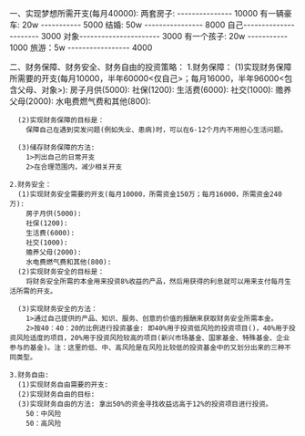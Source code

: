 
一、实现梦想所需开支(每月40000):
    两套房子:  --------------- 10000
    有一辆豪车: 20w ----------- 5000
    结婚: 50w ---------------- 8000
    自己---------------------- 3000
    对象---------------------- 3000
    有一个孩子: 20w ----------- 1000
    旅游：5w ----------------- 4000

二、财务保障、财务安全、财务自由的投资策略：
    1.财务保障：
      (1)实现财务保障所需要的开支(每月10000，半年60000<仅自己>；每月16000，半年96000<包含父母、对象>):
        房子月供(5000):
        社保(1200):
        生活费(6000):
        社交(1000):
        赡养父母(2000):
        水电费燃气费和其他(800):

      (2)实现财务保障的目标是：
        保障自己在遇到突发问题(例如失业、患病)时，可以在6-12个月内不用担心生活问题。

      (3)储存财务保障的方法:
        1>列出自己的日常开支
        2>在合理范围内，减少相关开支

    2.财务安全：
      (1)实现财务安全需要的开支(每月10000，所需资金150万；每月16000，所需资金240万):
        房子月供(5000):
        社保(1200):
        生活费(6000):
        社交(1000):
        赡养父母(2000):
        水电费燃气费和其他(800):
      (2)实现财务安全的目标是：
        将财务安全所需的本金用来投资8%收益的产品，然后用获得的利息就可以用来支付每月生活所需的开支。

      (3)实现财务安全的方法：
        1>通过自己提供的产品、知识、服务、创意的价值的报酬来获取财务安全所需本金。
        2>按40：40：20的比例进行投资基金: 即40%用于投资低风险的投资项目()，40%用于投资风险适度的项目，20%用于投资风险较高的项目(新兴市场基金、国家基金、特殊基金、企业参与的基金)。注：这里的低、中、高风险是在风险比较低的投资基金中的又划分出来的三种不同类型。
      
    3.财务自由:
      (1)实现财务自由需要的开支:
      (2)实现财务自由的目标:
      (3)实现财务自由的方法: 拿出50%的资金寻找收益远高于12%的投资项目进行投资。
        50：中风险
        50：高风险